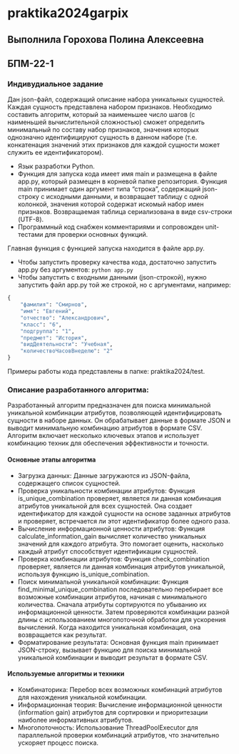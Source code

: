 # praktika2024garpix

## Выполнила Горохова Полина Алексеевна 
## БПМ-22-1

### Индивудиальное задание 
 Дан json-файл, содержащий описание набора уникальных сущностей. Каждая сущность представлена набором признаков. Необходимо составить алгоритм, который за наименьшее число шагов (с наименьшей вычислительной сложностью) сможет определить минимальный по составу набор признаков, значения которых однозначно идентифицируют сущность в данном наборе (т.е. конкатенация значений этих признаков для каждой сущности может служить ее идентификатором).

- Язык разработки Python. 
- Функция для запуска кода имеет имя main и размещена в файле app.py, который размещен в корневой папке репозитория. Функция main принимает один аргумент типа “строка”, содержащий json-строку с исходными данными, и возвращает таблицу с одной колонкой, значения которой содержат искомый набор имен признаков. Возвращаемая таблица сериализована в виде csv-строки (UTF-8).   
- Программный код снабжен комментариями и сопровожден unit-тестами для проверки основных функций.

Главная функция с функцией запуска находится в файле app.py. 
- Чтобы запустить проверку качества кода, достаточно запустить app.py без аргументов:
```python app.py```
- Чтобы запустить с входными данными (json-строкой), нужно запустить файл app.py той же строкой, но с аргументами, например:

```python
{
    "фамилия": "Смирнов",
    "имя": "Евгений",
    "отчество": "Александрович",
    "класс": "6",
    "подгруппа": "1",
    "предмет": "История",
    "видДеятельности": "Учебная",
    "количествоЧасовВнеделю": "2"
}
```
Примеры работы кода представлены в папке: praktika2024/test.

### Описание разработанного алгоритма: 
Разработанный алгоритм предназначен для поиска минимальной уникальной комбинации атрибутов, позволяющей идентифицировать сущности в наборе данных. Он обрабатывает данные в формате JSON и выводит минимальную комбинацию атрибутов в формате CSV. Алгоритм включает несколько ключевых этапов и использует комбинацию техник для обеспечения эффективности и точности.

#### Основные этапы алгоритма
- Загрузка данных:
Данные загружаются из JSON-файла, содержащего список сущностей.
- Проверка уникальности комбинации атрибутов:
Функция is_unique_combination проверяет, является ли данная комбинация атрибутов уникальной для всех сущностей. Она создает идентификатор для каждой сущности на основе заданных атрибутов и проверяет, встречается ли этот идентификатор более одного раза.
- Вычисление информационной ценности атрибутов:
Функция calculate_information_gain вычисляет количество уникальных значений для каждого атрибута. Это помогает оценить, насколько каждый атрибут способствует идентификации сущностей.
- Проверка комбинации атрибутов:
Функция check_combination проверяет, является ли данная комбинация атрибутов уникальной, используя функцию is_unique_combination.
- Поиск минимальной уникальной комбинации:
Функция find_minimal_unique_combination последовательно перебирает все возможные комбинации атрибутов, начиная с минимального количества. Сначала атрибуты сортируются по убыванию их информационной ценности. Затем проверяются комбинации разной длины с использованием многопоточной обработки для ускорения вычислений. Когда находится уникальная комбинация, она возвращается как результат.
- Форматирование результата:
Основная функция main принимает JSON-строку, вызывает функцию для поиска минимальной уникальной комбинации и выводит результат в формате CSV.
#### Используемые алгоритмы и техники
- Комбинаторика:
Перебор всех возможных комбинаций атрибутов для нахождения уникальной комбинации.
- Информационная теория:
Вычисление информационной ценности (information gain) атрибутов для сортировки и приоритезации наиболее информативных атрибутов.
- Многопоточность:
Использование ThreadPoolExecutor для параллельной проверки комбинаций атрибутов, что значительно ускоряет процесс поиска.
